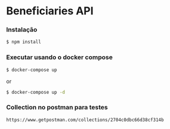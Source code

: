 # Beneficiaries API

### Instalação

```sh
$ npm install
```

### Executar usando o docker compose

```sh
$ docker-compose up
```

or

```sh
$ docker-compose up -d
```

### Collection no postman para testes

```sh
https://www.getpostman.com/collections/2704c0dbc66d38cf314b
```
